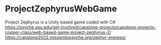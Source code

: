 # ProjectZephyrusWebGame
Project Zephyrus is a Unity based game coded with C#
https://psyche.asu.edu/get-involved/capstone-projects/capstone-projects-copper-class/web-based-game-project-zephyrus-2/
https://capstone2022.missiontopsyche.org/zephyr-express/
